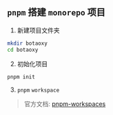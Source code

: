 <!--
 * @Author: Chengbotao
 * @Date: 2022-08-16 14:41:48
-->

## `pnpm` 搭建 `monorepo` 项目

1. 新建项目文件夹

```sh
mkdir botaoxy
cd botaoxy
```

2. 初始化项目

```sh
pnpm init
```
3. `pnpm` `workspace`
> 官方文档: [pnpm-workspaces]([workspaces](https://pnpm.io/zh/workspaces))
